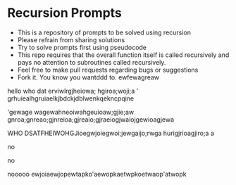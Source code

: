 # Recursion Prompts
- This is a repository of prompts to be solved using recursion
- Please refrain from sharing solutions
- Try to solve prompts first using pseudocode
- This repo requires that the overall function itself is called recursively and pays no attention to subroutines called recursively.
- Feel free to make pull requests regarding bugs or suggestions
- Fork it.  You know you wantddd to.
ewfewagreaw

hello who dat
erviwlrgjheiowa;
hgiroa;woji;a
'
grhuiealhgruiaelkjbdckjdblwenkqekncpqine

'gewage
wagewahneoiwahgeuioaw;gjie;aw
gnroa;gnreao;gjnreioa;gjreaio;gjraeiogjwaiojgewioagjewa

WHO DSATFHEIWOHGJioegwjoiegwoi;jewgaijo;rwga
hurigjrioagjiro;a
a


no


no



nooooo
ewjoiaewjopewtapko'aewopkaetwpkoetwaop'atwopk